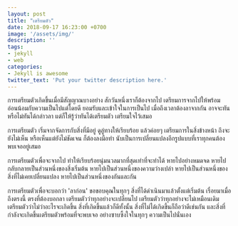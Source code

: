 ```yaml
---
layout: post
title: "เตรียมตัว"
date: 2018-09-17 16:23:00 +0700
image: '/assets/img/'
description: ''
tags:
- jekyll
- web
categories:
- Jekyll is awesome
twitter_text: 'Put your twitter description here.'
---
```

การเตรียมตัวเกิดขึ้นเมื่อมีสัญญาณบางอย่าง สักวันหนึ่งเราก็ต้องจากไป เตรียมการจากไปให้พร้อม อ่อนน้อมกับความเป็นไปแต่โดยดี ยอมรับและเข้าใจในการเป็นไป เมื่อถึงเวลาต้องลาจากกัน อาจจะทันหรือไม่ทันได้กล่าวลา แต่ก็ให้รู้ว่าทันได้เตรียมตัว เตรียมใจไว้เสมอ

การเตรียมตัว เริ่มจากจัดการกับสิ่งที่มีอยู่ ดูลู่ทางให้เรียบร้อย แล้วค่อยๆ เตรียมการในสิ่งข้างหน้า ถึงจะยังไม่เห็น หรือเห็นแต่ยังไม่ชัดเจน ก็ต้องลงมือทำ นับเป็นการเปลี่ยนแปลงอีกรูปแบบที่เราทุกคนต้องพบเจออยู่เสมอ

การเตรียมตัวเพื่อจะจากไป ทำให้เรียบร้อยนุ่มนวลมากที่สุดเท่าที่จะทำได้ หายไปอย่างหมดจด หายไปกลับกลายเป็นส่วนหนึ่งของสิ่งเริ่มต้น หายไปเป็นส่วนหนึ่งของความว่างเปล่า หายไปเป็นส่วนหนึ่งของสิ่งที่ไม่เคยเปลี่ยนแปลง หายไปเป็นส่วนหนึ่งของกันและกัน

การเตรียมตัวเพื่อจะบอกว่า 'ลาก่อน' ขอขอบคุณในทุกๆ สิ่งที่ได้ดำเนินมาแล้วตั้งแต่เริ่มต้น เรื่อยมาเมื่อถึงตรงนี้ ตรงที่ต้องบอกลา เตรียมตัวว่าทุกอย่างจะเปลี่ยนไป เตรียมตัวว่าทุกอย่างจะไม่เหมือนเดิม เตรียมตัวว่าไม่ว่าอะไรจะเกิดขึ้น สิ่งที่เกิดขึ้นแล้วก็ดีทั้งนั้น สิ่งที่ไม่ได้เกิดขึ้นก็ถือว่าดีเช่นกัน และสิ่งที่กำลังจะเกิดขึ้นเตรียมตัวพร้อมที่จะพบเจอ อย่างซาบซึ้งใจในทุกๆ ความเป็นไปนั่นเอง
